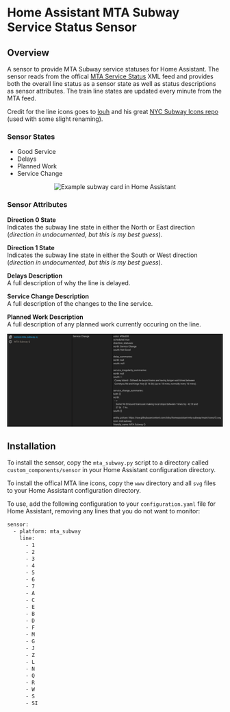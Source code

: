 # Home Assistant MTA Subway Service Status Sensor

## Overview

A sensor to provide MTA Subway service statuses for Home Assistant. The sensor reads from the offical [MTA Service Status](http://web.mta.info/status/ServiceStatusSubway.xml) XML feed and provides both the overall line status as a sensor state as well as status descriptions as sensor attributes. The train line states are updated every minute from the MTA feed.

Credit for the line icons goes to [louh](https://github.com/louh) and his great [NYC Subway Icons repo](https://github.com/louh/nyc-subway-icons) (used with some slight renaming).

### Sensor States
- Good Service
- Delays
- Planned Work
- Service Change

<p align="center">
  <img src="https://raw.githubusercontent.com/iicky/homeassistant-mta-subway/master/images/Subway%20Group%20Screen%20Shot.png" alt="Example subway card in Home Assistant">
</p>

### Sensor Attributes

**Direction 0 State**<br>
Indicates the subway line state in either the North or East direction (*direction in undocumented, but this is my best guess*).

**Direction 1 State**<br>
Indicates the subway line state in either the South or West direction (*direction in undocumented, but this is my best guess*).

**Delays Description**<br>
A full description of why the line is delayed.

**Service Change Description**<br>
A full description of the changes to the line service.

**Planned Work Description**<br>
A full description of any planned work currently occuring on the line.

<p align="center">
  <img src="https://raw.githubusercontent.com/iicky/homeassistant-mta-subway/master/images/Sensor%20States%20Screen%20Shot.png" alt="Example sensor state and attributes in Home Assistant">
</p>

## Installation

To install the sensor, copy the `mta_subway.py` script to a directory called `custom_components/sensor` in your Home Assistant configuration directory.

To install the offical MTA line icons, copy the `www` directory and all `svg` files to your Home Assistant configuration directory.

To use, add the following configuration to your `configuration.yaml` file for Home Assistant, removing any lines that you do not want to monitor:

```
sensor:
  - platform: mta_subway
    line:
      - 1
      - 2
      - 3
      - 4
      - 5
      - 6
      - 7
      - A
      - C
      - E
      - B
      - D
      - F
      - M
      - G
      - J
      - Z
      - L
      - N
      - Q
      - R
      - W
      - S
      - SI
```
